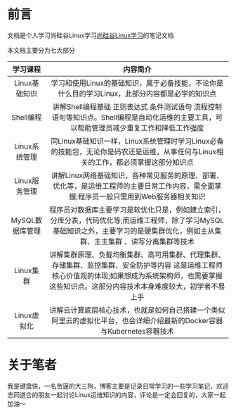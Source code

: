 # 前言

文档是个人学习尚硅谷Linux学习[尚硅谷Linux学习](https://shimo.im/docs/pQjP3JhCchCQPy3J/read)的笔记文档

本文档主要分为七大部分

| 学习课程 | 内容简介 | 
| :----:|:----: |
| Linux基础知识 | 学习和使用Linux的基础知识，属于必备技能，不论你是什么目的学习Linux，此部分内容都是必学的知识点 |
| Shell编程 | 讲解Shell编程基础 正则表达式 条件测试语句 流程控制语句等知识点。Shell编程是自动化运维的主要工具，可以帮助管理员减少重复工作和降低工作强度 |
| Linux系统管理 | 同Linux基础知识一样，Linux系统管理时学习Linux必备的技能包，无论你是码农还是运维，从事任何与Linux相关的工作，都必须掌握这部分知识点 |
| Linux服务管理 | 讲解Linux网络基础知识，各种常见服务的原理、部署、优化等，是运维工程师的主要日常工作内容，需全面掌握;程序员一般只需用到Web服务器相关知识 |
| MySQL数据库管理 | 程序员对数据库主要学习是软优化只是，例如建立索引，分库分表，代码优化等;而运维工程师，除了学习MySQL基础知识之外，主要学习的是硬集群优化，例如主从集群、主主集群 、读写分离集群等技术 |
| Linux集群 | 讲解集群原理、负载均衡集群、高可用集群、代理集群、存储集群、监控集群、安全防护等内容 这是运维工程师核心价值观的体现;如果想成为系统架构师，也需要掌握这些知识点。这部分内容技术本身难度较大，初学者不易上手 |
| Linux虚拟化 | 讲解云计算底层核心技术，也就是如何自己搭建一个类似阿里云的虚拟化平台，也会详细介绍最新的Docker容器与Kubernetes容器技术 |

# 关于笔者

我是键盘侠，一名苦逼的大三狗，博客主要是记录日常学习的一些学习笔记，欢迎志同道合的朋友一起讨论Linux运维知识的内容，评论是一定会回复的，大家一起加油～

